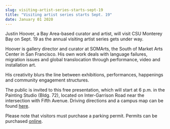 ```yaml
---
slug: visiting-artist-series-starts-sept-19
title: "Visiting artist series starts Sept. 19"
date: January 01 2020
---
```


 
<p>
  Justin Hoover, a Bay Area-based curator and artist, will visit CSU Monterey
  Bay on Sept. 19 as the annual visiting artist series gets under way.
</p>
<p>
  Hoover is gallery director and curator at SOMArts, the South of Market Arts
  Center in San Francisco. His own work deals with language failures, migration
  issues and global translocation through performance, video and installation
  art.
</p>
<p>
  His creativity blurs the line between exhibitions, performances, happenings
  and community engagement structures.
</p>
<p>
  The public is invited to this free presentation, which will start at 6 p.m. in
  the Painting Studio (Bldg. 72), located on Inter-Garrison Road near the
  intersection with Fifth Avenue. Driving directions and a campus map can be
  found <a href="https://csumb.edu/maps">here</a>.
</p>
<p>
  Please note that visitors must purchase a parking permit. Permits can be
  purchased <a href="https://parking.csumb.edu/buy-permit">online</a>.
</p>
 
